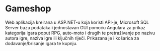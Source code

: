 # Gameshop

Web aplikacija kreirana u ASP.NET-u koja koristi API-je, Microsoft SQL Server bazu podataka i jednostavan GUI pomoću Angulara za prikaz kategorija igara poput RPG, auto-moto i drugih te pretraživanje po nazivu autora igre, naziva igre ili ključnih riječi. Prikazana je i košarica za dodavanje/brisanje igara te kupnju.
